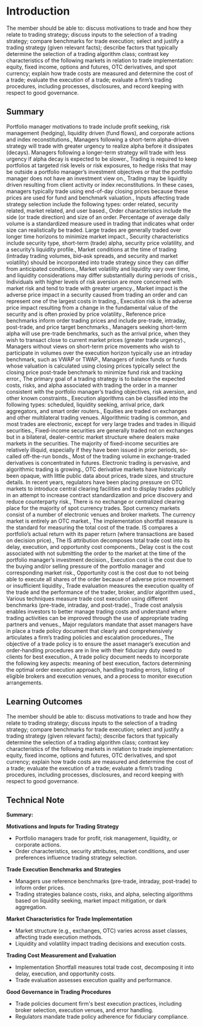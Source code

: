 # Introduction

The member should be able to: discuss motivations to trade and how they relate to trading strategy; discuss inputs to the selection of a trading strategy; compare benchmarks for trade execution; select and justify a trading strategy (given relevant facts); describe factors that typically determine the selection of a trading algorithm class; contrast key characteristics of the following markets in relation to trade implementation: equity, fixed income, options and futures, OTC derivatives, and spot currency; explain how trade costs are measured and determine the cost of a trade; evaluate the execution of a trade; evaluate a firm’s trading procedures, including processes, disclosures, and record keeping with respect to good governance.

## Summary

Portfolio manager motivations to trade include profit seeking, risk management (hedging), liquidity driven (fund flows), and corporate actions and index reconstitutions., Managers following a short-term alpha-driven strategy will trade with greater urgency to realize alpha before it dissipates (decays). Managers following a longer-term strategy will trade with less urgency if alpha decay is expected to be slower., Trading is required to keep portfolios at targeted risk levels or risk exposures, to hedge risks that may be outside a portfolio manager’s investment objectives or that the portfolio manager does not have an investment view on., Trading may be liquidity driven resulting from client activity or index reconstitutions. In these cases, managers typically trade using end-of-day closing prices because these prices are used for fund and benchmark valuation., Inputs affecting trade strategy selection include the following types: order related, security related, market related, and user based., Order characteristics include the side (or trade direction) and size of an order. Percentage of average daily volume is a standardized measure used in trading that indicates what order size can realistically be traded. Large trades are generally traded over longer time horizons to minimize market impact., Security characteristics include security type, short-term (trade) alpha, security price volatility, and a security’s liquidity profile., Market conditions at the time of trading (intraday trading volumes, bid–ask spreads, and security and market volatility) should be incorporated into trade strategy since they can differ from anticipated conditions., Market volatility and liquidity vary over time, and liquidity considerations may differ substantially during periods of crisis., Individuals with higher levels of risk aversion are more concerned with market risk and tend to trade with greater urgency., Market impact is the adverse price impact in a security caused from trading an order and can represent one of the largest costs in trading., Execution risk is the adverse price impact resulting from a change in the fundamental value of the security and is often proxied by price volatility., Reference price benchmarks inform order trading prices and include pre-trade, intraday, post-trade, and price target benchmarks., Managers seeking short-term alpha will use pre-trade benchmarks, such as the arrival price, when they wish to transact close to current market prices (greater trade urgency)., Managers without views on short-term price movements who wish to participate in volumes over the execution horizon typically use an intraday benchmark, such as VWAP or TWAP., Managers of index funds or funds whose valuation is calculated using closing prices typically select the closing price post-trade benchmark to minimize fund risk and tracking error., The primary goal of a trading strategy is to balance the expected costs, risks, and alpha associated with trading the order in a manner consistent with the portfolio manager’s trading objectives, risk aversion, and other known constraints., Execution algorithms can be classified into the following types: scheduled, liquidity seeking, arrival price, dark aggregators, and smart order routers., Equities are traded on exchanges and other multilateral trading venues. Algorithmic trading is common, and most trades are electronic, except for very large trades and trades in illiquid securities., Fixed-income securities are generally traded not on exchanges but in a bilateral, dealer-centric market structure where dealers make markets in the securities. The majority of fixed-income securities are relatively illiquid, especially if they have been issued in prior periods, so-called off-the-run bonds., Most of the trading volume in exchange-traded derivatives is concentrated in futures. Electronic trading is pervasive, and algorithmic trading is growing., OTC derivative markets have historically been opaque, with little public data about prices, trade sizes, and structure details. In recent years, regulators have been placing pressure on OTC markets to introduce central clearing facilities and to display trades publicly in an attempt to increase contract standardization and price discovery and reduce counterparty risk., There is no exchange or centralized clearing place for the majority of spot currency trades. Spot currency markets consist of a number of electronic venues and broker markets. The currency market is entirely an OTC market., The implementation shortfall measure is the standard for measuring the total cost of the trade. IS compares a portfolio’s actual return with its paper return (where transactions are based on decision price)., The IS attribution decomposes total trade cost into its delay, execution, and opportunity cost components., Delay cost is the cost associated with not submitting the order to the market at the time of the portfolio manager’s investment decision., Execution cost is the cost due to the buying and/or selling pressure of the portfolio manager and corresponding market risk., Opportunity cost is the cost due to not being able to execute all shares of the order because of adverse price movement or insufficient liquidity., Trade evaluation measures the execution quality of the trade and the performance of the trader, broker, and/or algorithm used., Various techniques measure trade cost execution using different benchmarks (pre-trade, intraday, and post-trade)., Trade cost analysis enables investors to better manage trading costs and understand where trading activities can be improved through the use of appropriate trading partners and venues., Major regulators mandate that asset managers have in place a trade policy document that clearly and comprehensively articulates a firm’s trading policies and escalation procedures., The objective of a trade policy is to ensure the asset manager’s execution and order-handling procedures are in line with their fiduciary duty owed to clients for best execution., A trade policy document needs to incorporate the following key aspects: meaning of best execution, factors determining the optimal order execution approach, handling trading errors, listing of eligible brokers and execution venues, and a process to monitor execution arrangements.

## Learning Outcomes

The member should be able to: discuss motivations to trade and how they relate to trading strategy; discuss inputs to the selection of a trading strategy; compare benchmarks for trade execution; select and justify a trading strategy (given relevant facts); describe factors that typically determine the selection of a trading algorithm class; contrast key characteristics of the following markets in relation to trade implementation: equity, fixed income, options and futures, OTC derivatives, and spot currency; explain how trade costs are measured and determine the cost of a trade; evaluate the execution of a trade; evaluate a firm’s trading procedures, including processes, disclosures, and record keeping with respect to good governance.

## Technical Note

**Summary:**

**Motivations and Inputs for Trading Strategy**
* Portfolio managers trade for profit, risk management, liquidity, or corporate actions.
* Order characteristics, security attributes, market conditions, and user preferences influence trading strategy selection.

**Trade Execution Benchmarks and Strategies**
* Managers use reference benchmarks (pre-trade, intraday, post-trade) to inform order prices.
* Trading strategies balance costs, risks, and alpha, selecting algorithms based on liquidity seeking, market impact mitigation, or dark aggregation.

**Market Characteristics for Trade Implementation**
* Market structure (e.g., exchanges, OTC) varies across asset classes, affecting trade execution methods.
* Liquidity and volatility impact trading decisions and execution costs.

**Trading Cost Measurement and Evaluation**
* Implementation Shortfall measures total trade cost, decomposing it into delay, execution, and opportunity costs.
* Trade evaluation assesses execution quality and performance.

**Good Governance in Trading Procedures**
* Trade policies document firm's best execution practices, including broker selection, execution venues, and error handling.
* Regulators mandate trade policy adherence for fiduciary compliance.